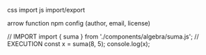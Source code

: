 css import
js import/export

arrow function
npm config (author, email, license)


// IMPORT
import { suma } from './components/algebra/suma.js';
// EXECUTION
const x = suma(8, 5);
console.log(x);